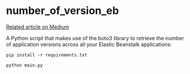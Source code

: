 # number_of_version_eb
[Related article on Medium](https://medium.com/@robertosolaridev/count-your-elastic-beanstalk-app-versions-7316d5a1cff1)

A Python script that makes use of the boto3 library to retrieve the number of application versions across all your Elastic Beanstalk applications:

```
pip install -r requirements.txt
```

```
python main.py
```
